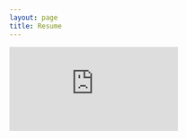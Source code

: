 ```yaml
---
layout: page
title: Resume
---
```


<embed src="https://username.github.io/mydoc.pdf" type="application/pdf"/>
